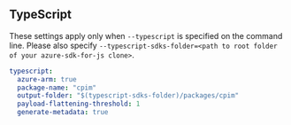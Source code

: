 ## TypeScript

These settings apply only when `--typescript` is specified on the command line.
Please also specify `--typescript-sdks-folder=<path to root folder of your azure-sdk-for-js clone>`.

```yaml $(typescript)
typescript:
  azure-arm: true
  package-name: "cpim"
  output-folder: "$(typescript-sdks-folder)/packages/cpim"
  payload-flattening-threshold: 1
  generate-metadata: true
```
